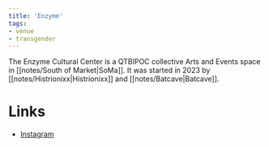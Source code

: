 ```yaml
---
title: 'Enzyme'
tags:
- venue
- transgender
---
```


The Enzyme Cultural Center is a QTBIPOC collective Arts and Events space in [[notes/South of Market|SoMa]]. It was started in 2023 by [[notes/Histrionixx|Histrionixx]] and [[notes/Batcave|Batcave]].

# Links
- [Instagram](https://www.instagram.com/enzyme.sf/)